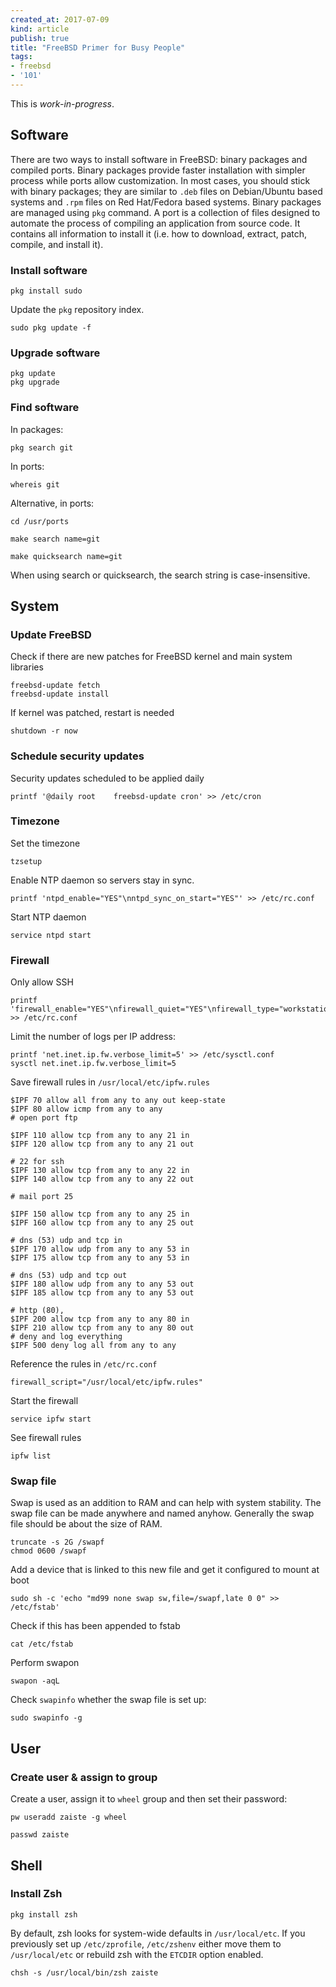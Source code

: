 ```yaml
---
created_at: 2017-07-09
kind: article
publish: true
title: "FreeBSD Primer for Busy People"
tags:
- freebsd
- '101'
---
```


This is *work-in-progress*.

## Software

There are two ways to install software in FreeBSD: binary packages and compiled ports. Binary packages provide faster installation with simpler process while ports allow customization. In most cases, you should stick with binary packages; they are similar to `.deb` files on Debian/Ubuntu based systems and `.rpm` files on Red Hat/Fedora based systems. Binary packages are managed using `pkg` command.  A port is a collection of files designed to automate the process of compiling an application from source code. It contains all information to install it (i.e.  how to download, extract, patch, compile, and install it).


### Install software

```
pkg install sudo
```

Update the `pkg` repository index.

```
sudo pkg update -f
```

### Upgrade software

```
pkg update
pkg upgrade
```

### Find software

In packages:
```
pkg search git
```

In ports:
```
whereis git
```

Alternative, in ports:

```
cd /usr/ports
```
```
make search name=git
```
```
make quicksearch name=git
```

When using search or quicksearch, the search string is case-insensitive.

## System

### Update FreeBSD

Check if there are new patches for FreeBSD kernel and main system libraries

```
freebsd-update fetch
freebsd-update install
```

If kernel was patched, restart is needed

```
shutdown -r now
```

### Schedule security updates

Security updates scheduled to be applied daily

```
printf '@daily root    freebsd-update cron' >> /­­etc/­cron
```

### Timezone

Set the timezone

```
tzsetup
```

Enable NTP daemon so servers stay in sync.

```
printf 'ntpd_enable="YES"\nntpd_sync_on_start="YES"' >> /­etc/rc.conf
```

Start NTP daemon

```
service ntpd start
```

### Firewall

Only allow SSH

```
printf 'firewall_enable="YES"\nfirewall_quiet="YES"\nfirewall_type="workstation"\nfirewall_myservices="22/tcp"\nfirewall_allowservices="any"\nfirewall_logdeny="YES"' >> /­etc/rc.conf
```

Limit the number of logs per IP address:

```
printf 'net.inet.ip.fw.verbose_limit=5' >> /­etc/sysctl.conf
sysctl net.inet.ip.fw.verbose_limit=5
```

Save firewall rules in `/usr/local/etc/ipfw.rules`

```
$IPF 70 allow all from any to any out keep-state
$IPF 80 allow icmp from any to any
# open port ftp

$IPF 110 allow tcp from any to any 21 in
$IPF 120 allow tcp from any to any 21 out

# 22 for ssh
$IPF 130 allow tcp from any to any 22 in
$IPF 140 allow tcp from any to any 22 out

# mail port 25

$IPF 150 allow tcp from any to any 25 in
$IPF 160 allow tcp from any to any 25 out

# dns (53) udp and tcp in
$IPF 170 allow udp from any to any 53 in
$IPF 175 allow tcp from any to any 53 in

# dns (53) udp and tcp out
$IPF 180 allow udp from any to any 53 out
$IPF 185 allow tcp from any to any 53 out

# http (80),
$IPF 200 allow tcp from any to any 80 in
$IPF 210 allow tcp from any to any 80 out
# deny and log everything
$IPF 500 deny log all from any to any
```

Reference the rules in `/etc/rc.conf`

```
firewall_script="/usr/local/etc/ipfw.rules"
```

Start the firewall

```
service ipfw start
```

See firewall rules

```
ipfw list
```

### Swap file

Swap is used as an addition to RAM and can help with system stability. The swap file can be made anywhere and named anyhow. Generally the swap file should be about the size of RAM.

```
truncate -s 2G /swapf
chmod 0600 /swapf
```

Add a device that is linked to this new file and get it configured to mount at boot

```
sudo sh -c 'echo "md99 none swap sw,file=/swapf,late 0 0" >> /etc/fstab'
```

Check if this has been appended to fstab

```
cat /etc/fstab
```

Perform swapon

```
swapon -aqL
```

Check `swapinfo` whether the swap file is set up:

```
sudo swapinfo -g
```

## User

### Create user & assign to group

Create a user, assign it to `wheel` group and then set their password:

```
pw useradd zaiste -g wheel
```

```
passwd zaiste
```

## Shell

### Install Zsh

```
pkg install zsh
```

By default, zsh looks for system-wide defaults in `/usr/local/etc`. If you previously set up `/etc/zprofile`, `/etc/zshenv` either move them to `/usr/local/etc` or rebuild zsh with the `ETCDIR` option enabled.

```
chsh -s /usr/local/bin/zsh zaiste
```


